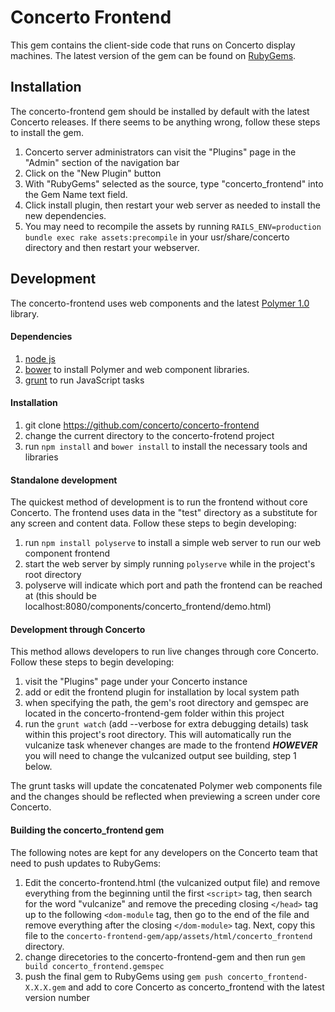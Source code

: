 Concerto Frontend
=================
This gem contains the client-side code that runs on Concerto display machines.
The latest version of the gem can be found on [RubyGems](https://rubygems.org/gems/concerto_frontend).

Installation 
------------
The concerto-frontend gem should be installed by default with the latest Concerto releases. If there seems to be anything wrong, follow these steps to install the gem. 

1. Concerto server administrators can visit the "Plugins" page in the "Admin" section of the navigation bar
2. Click on the "New Plugin" button
3. With "RubyGems" selected as the source, type "concerto_frontend" into the Gem Name text field. 
4. Click install plugin, then restart your web server as needed to install the new dependencies.
5. You may need to recompile the assets by running `RAILS_ENV=production bundle exec rake assets:precompile` in your usr/share/concerto directory and then restart your webserver.

Development
-----------
The concerto-frontend uses web components and the latest [Polymer 1.0](https://www.polymer-project.org/1.0/) library.

#### Dependencies
1. [node js](https://nodejs.org/) 
2. [bower](http://bower.io/) to install Polymer and web component libraries. 
3. [grunt](http://gruntjs.com/) to run JavaScript tasks

#### Installation
1. git clone https://github.com/concerto/concerto-frontend 
2. change the current directory to the concerto-frotend project
3. run ```npm install``` and ```bower install``` to install the necessary tools and libraries 

#### Standalone development
The quickest method of development is to run the frontend without core Concerto. The frontend uses data in the "test" directory as a substitute for any screen and content data. Follow these steps to begin developing:

1. run ```npm install polyserve``` to install a simple web server to run our web component frontend
2. start the web server by simply running ```polyserve``` while in the project's root directory
3. polyserve will indicate which port and path the frontend can be reached at (this should be localhost:8080/components/concerto_frontend/demo.html)

#### Development through Concerto
This method allows developers to run live changes through core Concerto. Follow these steps to begin developing:

1. visit the "Plugins" page under your Concerto instance
2. add or edit the frontend plugin for installation by local system path
3. when specifying the path, the gem's root directory and gemspec are located in the concerto-frontend-gem folder within this project
4. run the ```grunt watch``` (add --verbose for extra debugging details) task within this project's root directory. This will automatically run the vulcanize task whenever changes are made to the frontend ***HOWEVER*** you will need to change the vulcanized output see building, step 1 below.

The grunt tasks will update the concatenated Polymer web components file and the changes should be reflected when previewing a screen under core Concerto.

#### Building the concerto_frontend gem
The following notes are kept for any developers on the Concerto team that need to push updates to RubyGems:

1. Edit the concerto-frontend.html (the vulcanized output file) and remove everything from the beginning until the first `<script>` tag, then search for the word "vulcanize" and remove the preceding closing `</head>` tag up to the following `<dom-module` tag, then go to the end of the file and remove everything after the closing `</dom-module>` tag.  Next, copy this file to the `concerto-frontend-gem/app/assets/html/concerto_frontend` directory.
2. change direcetories to the concerto-frontend-gem and then run ```gem build concerto_frontend.gemspec```
3. push the final gem to RubyGems using ```gem push concerto_frontend-X.X.X.gem``` and add to core Concerto as concerto_frontend with the latest version number
